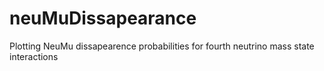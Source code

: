 # neuMuDissapearance
Plotting NeuMu dissapearence probabilities for fourth neutrino mass state interactions
